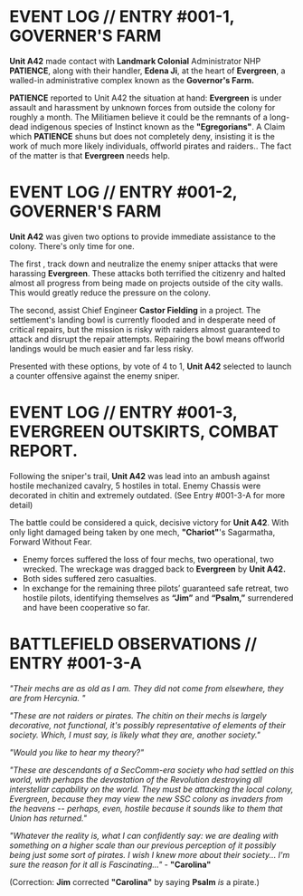# EVENT LOG // ENTRY #001-1, GOVERNER'S FARM 

**Unit A42** made contact with **Landmark Colonial** Administrator NHP **PATIENCE**, along with their handler, **Edena Ji**, at the heart of **Evergreen**, a walled-in administrative complex known as the **Governor's Farm.**

**PATIENCE** reported to Unit A42 the situation at hand: **Evergreen** is under assault and harassment by unknown forces from outside the colony for roughly a month. The Militiamen believe it could be the remnants of a long-dead indigenous species of Instinct known as the **"Egregorians"**. A Claim which **PATIENCE** shuns but does not completely deny, insisting it is the work of much more likely individuals, offworld pirates and raiders.. The fact of the matter is that **Evergreen** needs help. 

# EVENT LOG // ENTRY #001-2, GOVERNER'S FARM 

**Unit A42** was given two options to provide immediate assistance to the colony. There's only time for one.

The first , track down and neutralize the enemy sniper attacks that were harassing **Evergreen**. These attacks both terrified the citizenry and halted almost all progress from being made on projects outside of the city walls. This would greatly reduce the pressure on the colony.

The second, assist Chief Engineer **Castor Fielding** in a project. The settlement's landing bowl is currently flooded and in desperate need of critical repairs, but the mission is risky with raiders almost guaranteed to attack and disrupt the repair attempts. Repairing the bowl means offworld landings would be much easier and far less risky.

Presented with these options, by vote of 4 to 1, **Unit A42** selected to launch a counter offensive against the enemy sniper.

# EVENT LOG // ENTRY #001-3, EVERGREEN OUTSKIRTS, COMBAT REPORT.

Following the sniper's trail, **Unit A42** was lead into an ambush against hostile mechanized cavalry, 5 hostiles in total. Enemy Chassis were decorated in chitin and extremely outdated. (See Entry #001-3-A for more detail)

The battle could be considered a quick, decisive victory for **Unit A42**. With only light damaged being taken by one mech, **"Chariot"**'s Sagarmatha, Forward Without Fear. 

- Enemy forces suffered the loss of four mechs, two operational, two wrecked. The wreckage was dragged back to **Evergreen** by **Unit A42.**
- Both sides suffered zero casualties.
- In exchange for the remaining three pilots’ guaranteed safe retreat, two hostile pilots, identifying themselves as **“Jim”** and **“Psalm,”** surrendered and have been cooperative so far.

# BATTLEFIELD OBSERVATIONS // ENTRY #001-3-A

*"Their mechs are as old as I am. They did not come from elsewhere, they are from Hercynia. "*

*"These are not raiders or pirates. The chitin on their mechs is largely decorative, not functional, it's possibly representative of elements of their society. Which, I must say, is likely what they are, another society."*

*"Would you like to hear my theory?"*

*"These are descendants of a SecComm-era society who had settled on this world, with perhaps the devastation of the Revolution destroying all interstellar capability on the world. They must be attacking the local colony, Evergreen, because they may view the new SSC colony as invaders from the heavens -- perhaps, even, hostile because it sounds like to them that Union has returned."*

*"Whatever the reality is, what I can confidently say: we are dealing with something on a higher scale than our previous perception of it possibly being just some sort of pirates. I wish I knew more about their society... I'm sure the reason for it all is Fascinating..."* - **"Carolina"**

(Correction: **Jim** corrected **"Carolina"** by saying **Psalm** *is* a pirate.)

